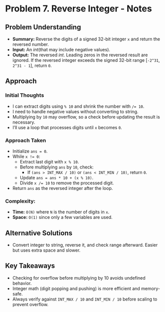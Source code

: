 # Problem 7. Reverse Integer - Notes

## Problem Understanding

- **Summary:** Reverse the digits of a signed 32-bit integer `x` and return the reversed number.
- **Input:** An _int_(that may include negative values).
- **Output:** The reversed _int_. Leading zeros in the reversed result are ignored. If the reversed integer exceeds the signed 32-bit range [`-2^31`, `2^31 - 1`], return `0`.

## Approach

### Initial Thoughts

- I can extract digits using `% 10` and shrink the number with `/= 10`.
- I need to handle negative values without converting to string.
- Multiplying by `10` may overflow, so a check before updating the result is necessary.
- I’ll use a loop that processes digits until `x` becomes `0`.

### Approach Taken

- Initialize `ans = 0`.
- While `x != 0`:
  - Extract last digit with `x % 10`.
  - Before multiplying `ans` by `10`, check:
    - If `(ans > INT_MAX / 10)` or `(ans < INT_MIN / 10)`, return `0`.
  - Update `ans = ans * 10 + (x % 10)`.
  - Divide `x /= 10` to remove the processed digit.
- Return `ans` as the reversed integer after the loop.

### Complexity:

- **Time:** `O(N)` where `N` is the number of digits in `x`.
- **Space:** `O(1)` since only a few variables are used.

<!--
## Challenges
### Obstacles Faced
-

### Edge Cases
-
-->

## Alternative Solutions

- Convert integer to string, reverse it, and check range afterward. Easier but uses extra space and slower.

## Key Takeaways

- Checking for overflow before multiplying by 10 avoids undefined behavior.
- Integer math (digit popping and pushing) is more efficient and memory-safe.
- Always verify against `INT_MAX / 10` and `INT_MIN / 10` before scaling to prevent overflow.

